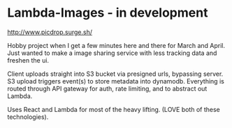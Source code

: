 # Lambda-Images - in development

http://www.picdrop.surge.sh/

Hobby project when I get a few minutes here and there for March and April. 
Just wanted to make a image sharing service with less tracking data and freshen the ui.

Client uploads straight into S3 bucket via presigned urls, bypassing server.
S3 upload triggers event(s) to store metadata into dynamodb.
Everything is routed through API gateway for auth, rate limiting, and to abstract out Lambda. 

Uses React and Lambda for most of the heavy lifting. (LOVE both of these technologies).
